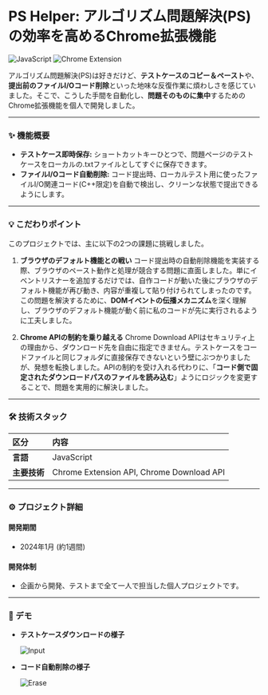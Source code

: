 # PS Helper: アルゴリズム問題解決(PS)の効率を高めるChrome拡張機能

<p align="left">
  <img src="https://img.shields.io/badge/JavaScript-F7DF1E?style=for-the-badge&logo=javascript&logoColor=black" alt="JavaScript">
  <img src="https://img.shields.io/badge/Chrome%20Extension-4285F4?style=for-the-badge&logo=googlechrome&logoColor=white" alt="Chrome Extension">
</p>

アルゴリズム問題解決(PS)は好きだけど、**テストケースのコピー＆ペースト**や、**提出前のファイルI/Oコード削除**といった地味な反復作業に煩わしさを感じていました。そこで、こうした手間を自動化し、**問題そのものに集中**するためのChrome拡張機能を個人で開発しました。

---

### ✨ 機能概要

- **テストケース即時保存:** ショートカットキーひとつで、問題ページのテストケースをローカルの.txtファイルとしてすぐに保存できます。
- **ファイルI/Oコード自動削除:** コード提出時、ローカルテスト用に使ったファイルI/O関連コード(C++限定)を自動で検出し、クリーンな状態で提出できるようにします。

---

### 💡 こだわりポイント

このプロジェクトでは、主に以下の2つの課題に挑戦しました。

1.  **ブラウザのデフォルト機能との戦い**
    コード提出時の自動削除機能を実装する際、ブラウザのペースト動作と処理が競合する問題に直面しました。単にイベントリスナーを追加するだけでは、自作コードが動いた後にブラウザのデフォルト機能が再び動き、内容が重複して貼り付けられてしまったのです。この問題を解決するために、**DOMイベントの伝播メカニズム**を深く理解し、ブラウザのデフォルト機能が動く前に私のコードが先に実行されるように工夫しました。

2.  **Chrome APIの制約を乗り越える**
    Chrome Download APIはセキュリティ上の理由から、ダウンロード先を自由に指定できません。テストケースをコードファイルと同じフォルダに直接保存できないという壁にぶつかりましたが、発想を転換しました。APIの制約を受け入れる代わりに、「**コード側で固定されたダウンロードパスのファイルを読み込む**」ようにロジックを変更することで、問題を実用的に解決しました。

---

### 🛠️ 技術スタック

| 区分 | 内容 |
| :--- | :--- |
| **言語** | JavaScript |
| **主要技術** | Chrome Extension API, Chrome Download API |

---

### ⚙️ プロジェクト詳細

#### 開発期間
* 2024年1月 (約1週間)

#### 開発体制
* 企画から開発、テストまで全て一人で担当した個人プロジェクトです。

---

### 📸 デモ

* **テストケースダウンロードの様子**

  ![Input](https://github.com/user-attachments/assets/6e4fa608-8105-4d7b-877f-8de88bd71678)

* **コード自動削除の様子**

  ![Erase](https://github.com/user-attachments/assets/acb18ec2-fc55-4621-a768-6181347e5674)
